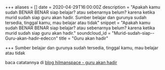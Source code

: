 +++
aliases = []
date = 2020-04-29T16:00:00Z
description = "Apakah kamu sudah BENAR BENAR siap belajar? atau sebenarnya belum? karena ketika murid sudah siap guru akan hadir. Sumber belajar dan gurunya sudah tersedia, tinggal kamu, mau belajar atau tidak"
snippet = "Apakah kamu sudah BENAR BENAR siap belajar? atau sebenarnya belum? karena ketika murid sudah siap guru akan hadir."
soundcloud_id = "Murid-sudah-siap--Guru-akan-hadir-edeccn"
title = "Guru akan hadir"

+++
Sumber belajar dan gurunya sudah tersedia, tinggal kamu, mau belajar atau tidak

baca catatannya di [blog hilmanspace - guru akan hadir](https://hilman.space/guru/)